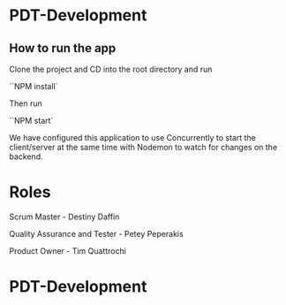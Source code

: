 # PDT-Development

## How to run the app

Clone the project and CD into the root directory and run

``NPM install`

Then run

``NPM start`

We have configured this application to use Concurrently to start the client/server at the same time
with Nodemon to watch for changes on the backend.

# Roles

Scrum Master - Destiny Daffin

Quality Assurance and Tester - Petey Peperakis

Product Owner - Tim Quattrochi
# PDT-Development
